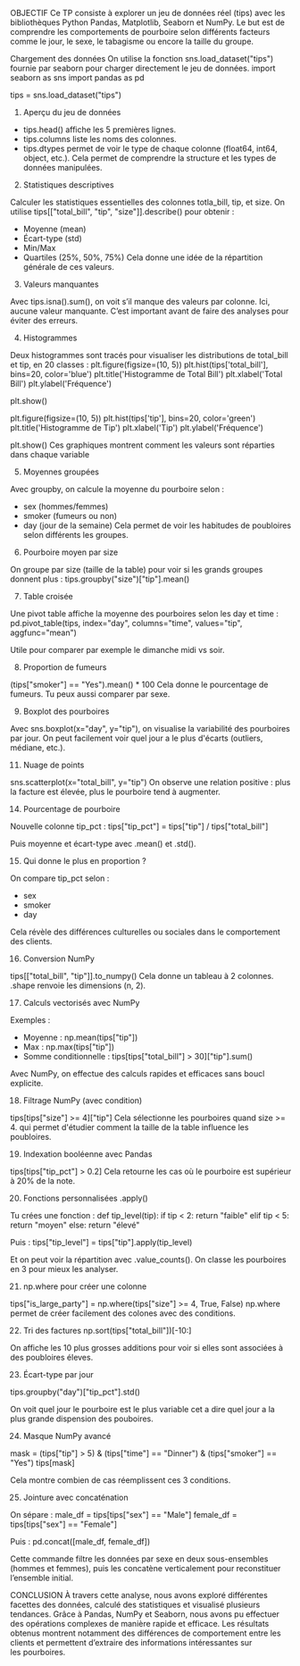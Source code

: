 OBJECTIF
Ce TP consiste à explorer un jeu de données réel (tips) avec les bibliothèques Python Pandas, Matplotlib, Seaborn et NumPy. Le but est de comprendre les comportements de pourboire selon différents facteurs comme le jour, le sexe, le tabagisme ou encore la taille du groupe.

Chargement des données
On utilise la fonction sns.load_dataset("tips") fournie par seaborn pour charger directement le jeu de données.
import seaborn as sns
import pandas as pd

tips = sns.load_dataset("tips")


1. Aperçu du jeu de données
    
- tips.head() affiche les 5 premières lignes.
- tips.columns liste les noms des colonnes.
- tips.dtypes permet de voir le type de chaque colonne (float64, int64, object, etc.).
Cela permet de comprendre la structure et les types de données manipulées.

2. Statistiques descriptives
   
Calculer les statistiques essentielles des colonnes totla_bill, tip, et size. On utilise tips[["total_bill", "tip", "size"]].describe() pour obtenir :
- Moyenne (mean)
- Écart-type (std)
- Min/Max
- Quartiles (25%, 50%, 75%)
Cela donne une idée de la répartition générale de ces valeurs.

3. Valeurs manquantes
   
Avec tips.isna().sum(), on voit s’il manque des valeurs par colonne. Ici, aucune valeur manquante.
C’est important avant de faire des analyses pour éviter des erreurs.

4. Histogrammes
   
Deux histogrammes sont tracés pour visualiser les distributions de total_bill et tip, en 20 classes :
plt.figure(figsize=(10, 5))
plt.hist(tips['total_bill'], bins=20, color='blue')
plt.title('Histogramme de Total Bill')
plt.xlabel('Total Bill')
plt.ylabel('Fréquence')

plt.show()


plt.figure(figsize=(10, 5))
plt.hist(tips['tip'], bins=20, color='green')
plt.title('Histogramme de Tip')
plt.xlabel('Tip')
plt.ylabel('Fréquence')

plt.show()
Ces graphiques montrent comment les valeurs sont réparties dans chaque variable

5. Moyennes groupées
   
Avec groupby, on calcule la moyenne du pourboire selon :
- sex (hommes/femmes)
- smoker (fumeurs ou non)
- day (jour de la semaine)
Cela permet de voir les habitudes de poubloires selon différents les groupes.

6. Pourboire moyen par size
   
On groupe par size (taille de la table) pour voir si les grands groupes donnent plus :
tips.groupby("size")["tip"].mean()



7. Table croisée
   
Une pivot table affiche la moyenne des pourboires selon les day et time :
pd.pivot_table(tips, index="day", columns="time", values="tip", aggfunc="mean")

Utile pour comparer par exemple le dimanche midi vs soir.

8. Proportion de fumeurs
   
(tips["smoker"] == "Yes").mean() * 100
Cela donne le pourcentage de fumeurs. Tu peux aussi comparer par sexe.


9. Boxplot des pourboires
    
Avec sns.boxplot(x="day", y="tip"), on visualise la variabilité des pourboires par jour.
On peut facilement voir quel jour a le plus d'écarts (outliers, médiane, etc.).


11. Nuage de points
    
sns.scatterplot(x="total_bill", y="tip")
On observe une relation positive : plus la facture est élevée, plus le pourboire tend à augmenter.


14. Pourcentage de pourboire
    
Nouvelle colonne tip_pct :
tips["tip_pct"] = tips["tip"] / tips["total_bill"]

Puis moyenne et écart-type avec .mean() et .std().


15. Qui donne le plus en proportion ?
    
On compare tip_pct selon :
- sex
- smoker
- day
  
Cela révèle des différences culturelles ou sociales dans le comportement des clients.


16. Conversion NumPy
    
tips[["total_bill", "tip"]].to_numpy()
Cela donne un tableau à 2 colonnes. .shape renvoie les dimensions (n, 2).


17. Calculs vectorisés avec NumPy
    
Exemples :
- Moyenne : np.mean(tips["tip"])
- Max : np.max(tips["tip"])
- Somme conditionnelle : tips[tips["total_bill"] > 30]["tip"].sum()

Avec NumPy, on effectue des calculs rapides et efficaces sans boucl explicite.
  

18. Filtrage NumPy (avec condition)
    
tips[tips["size"] >= 4]["tip"]
Cela sélectionne les pourboires quand size >= 4. qui permet d'étudier comment la taille de la table influence les poubloires.


19. Indexation booléenne avec Pandas

tips[tips["tip_pct"] > 0.2]
Cela retourne les cas où le pourboire est supérieur à 20% de la note.


20. Fonctions personnalisées .apply()
    
Tu crées une fonction :
def tip_level(tip):
    if tip < 2:
        return "faible"
    elif tip < 5:
        return "moyen"
    else:
        return "élevé"


Puis :
tips["tip_level"] = tips["tip"].apply(tip_level)

Et on peut voir la répartition avec .value_counts(). On classe les pourboires en 3 pour mieux les analyser.


21. np.where pour créer une colonne
    
tips["is_large_party"] = np.where(tips["size"] >= 4, True, False)
np.where permet de créer facilement des colones avec des conditions.


22. Tri des factures
np.sort(tips["total_bill"])[-10:]


On affiche les 10 plus grosses additions pour voir si elles sont associées à des poubloires éleves.


23. Écart-type par jour
 
tips.groupby("day")["tip_pct"].std()

On voit quel jour le pourboire est le plus variable cet a dire quel jour a la plus grande dispension des pouboires.


24. Masque NumPy avancé
    
mask = (tips["tip"] > 5) & (tips["time"] == "Dinner") & (tips["smoker"] == "Yes")
tips[mask]


Cela montre combien de cas réemplissent ces 3 conditions.


25. Jointure avec concaténation
    
On sépare :
male_df = tips[tips["sex"] == "Male"]
female_df = tips[tips["sex"] == "Female"]

Puis :
pd.concat([male_df, female_df])

Cette commande filtre les données par sexe en deux sous-ensembles (hommes et femmes), puis les concatène verticalement pour reconstituer l’ensemble initial.


CONCLUSION
À travers cette analyse, nous avons exploré différentes facettes des données, calculé des statistiques et visualisé plusieurs tendances. Grâce à Pandas, NumPy et Seaborn, nous avons pu effectuer des opérations complexes de manière rapide et efficace. Les résultats obtenus montrent notamment des différences de comportement entre les clients et permettent d’extraire des informations intéressantes sur les pourboires.



